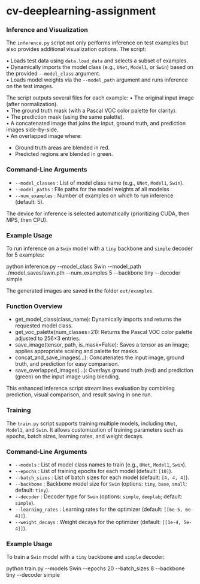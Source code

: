 # cv-deeplearning-assignment

### Inference and Visualization

The `inference.py` script not only performs inference on test examples but also provides additional visualization options. The script:

• Loads test data using `data.load_data` and selects a subset of examples.  
• Dynamically imports the model class (e.g., `UNet`, `Model1`, or `Swin`) based on the provided `--model_class` argument.  
• Loads model weights via the `--model_path` argument and runs inference on the test images.

The script outputs several files for each example:
• The original input image (after normalization).  
• The ground truth mask (with a Pascal VOC color palette for clarity).  
• The prediction mask (using the same palette).  
• A concatenated image that joins the input, ground truth, and prediction images side-by-side.  
• An overlapped image where:
  - Ground truth areas are blended in red.
  - Predicted regions are blended in green.

### Command-Line Arguments

- `--model_classes` : List of model class name (e.g., `UNet`, `Model1`, `Swin`).
- `--model_paths`  : File paths for the model weights af all modelss
- `--num_examples` : Number of examples on which to run inference (default: 5).

The device for inference is selected automatically (prioritizing CUDA, then MPS, then CPU).

### Example Usage

To run inference on a `Swin` model with a `tiny` backbone and `simple` decoder for 5 examples:

  python inference.py --model_class Swin --model_path ./model_saves/swin.pth --num_examples 5 --backbone tiny --decoder simple

The generated images are saved in the folder `out/examples`.

### Function Overview

- get_model_class(class_name): Dynamically imports and returns the requested model class.
- get_voc_palette(num_classes=21): Returns the Pascal VOC color palette adjusted to 256×3 entries.
- save_image(tensor, path, is_mask=False): Saves a tensor as an image; applies appropriate scaling and palette for masks.
- concat_and_save_images(...): Concatenates the input image, ground truth, and prediction for easy comparison.
- save_overlapped_images(...): Overlays ground truth (red) and prediction (green) on the input image using blending.

This enhanced inference script streamlines evaluation by combining prediction, visual comparison, and result saving in one run.

### Training

The `train.py` script supports training multiple models, including `UNet`, `Model1`, and `Swin`. It allows customization of training parameters such as epochs, batch sizes, learning rates, and weight decays.

### Command-Line Arguments

- `--models` : List of model class names to train (e.g., `UNet`, `Model1`, `Swin`).
- `--epochs` : List of training epochs for each model (default: `[10]`).
- `--batch_sizes` : List of batch sizes for each model (default: `[4, 4, 4]`).
- `--backbone` : Backbone model size for `Swin` (options: `tiny`, `base`, `small`; default: `tiny`).
- `--decoder` : Decoder type for `Swin` (options: `simple`, `deeplab`; default: `simple`).
- `--learning_rates` : Learning rates for the optimizer (default: `[[6e-5, 6e-4]]`).
- `--weight_decays` : Weight decays for the optimizer (default: `[[1e-4, 5e-4]]`).

### Example Usage

To train a `Swin` model with a `tiny` backbone and `simple` decoder:

  python train.py --models Swin --epochs 20 --batch_sizes 8 --backbone tiny --decoder simple
